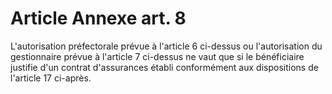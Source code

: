 # Article Annexe art. 8

L'autorisation préfectorale prévue à l'article 6 ci-dessus ou l'autorisation du gestionnaire prévue à l'article 7 ci-dessus ne vaut que si le bénéficiaire justifie d'un contrat d'assurances établi conformément aux dispositions de l'article 17 ci-après.
